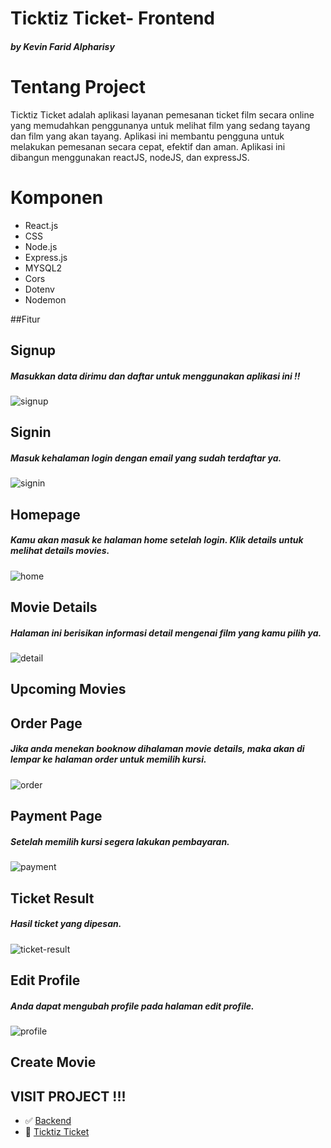 # Ticktiz Ticket- Frontend
 <h5> by Kevin Farid Alpharisy </h5>

# Tentang Project
<p> Ticktiz Ticket adalah aplikasi layanan pemesanan ticket film secara online yang memudahkan penggunanya untuk melihat film yang sedang tayang dan film yang akan tayang. Aplikasi ini membantu pengguna untuk melakukan pemesanan secara cepat, efektif dan aman. Aplikasi ini dibangun menggunakan reactJS, nodeJS, dan expressJS. </p> 


# Komponen
<ul>
  <li> React.js </li>
  <li> CSS </li>
  <li> Node.js  </li>
  <li> Express.js  </li>
  <li> MYSQL2  </li>
  <li> Cors  </li>
  <li> Dotenv  </li>
  <li> Nodemon  </li>
</ul>

##Fitur

## Signup
##### Masukkan data dirimu dan daftar untuk menggunakan aplikasi ini !!
![signup](https://user-images.githubusercontent.com/74039235/117766030-1dfebf80-b259-11eb-93f3-9df6320b171b.jpg)

## Signin
##### Masuk kehalaman login dengan email yang sudah terdaftar ya.
![signin](https://user-images.githubusercontent.com/74039235/117766053-2951eb00-b259-11eb-9d10-5453adfd139a.jpg)

## Homepage
##### Kamu akan masuk ke halaman home setelah login. Klik details untuk melihat details movies.
![home](https://user-images.githubusercontent.com/74039235/115293145-2b0c1f80-a181-11eb-96f7-dab557c92c18.jpg)

## Movie Details
##### Halaman ini berisikan informasi detail mengenai film yang kamu pilih ya.
![detail](https://user-images.githubusercontent.com/74039235/117770587-4d182f80-b25f-11eb-8747-986206545fcc.jpg)

## Upcoming Movies

## Order Page
##### Jika anda menekan booknow dihalaman movie details, maka akan di lempar ke halaman order untuk memilih kursi.
![order](https://user-images.githubusercontent.com/74039235/117770758-851f7280-b25f-11eb-89f5-90c67e02b16d.png)

## Payment Page
##### Setelah memilih kursi segera lakukan pembayaran.
![payment](https://user-images.githubusercontent.com/74039235/117770675-68833a80-b25f-11eb-8317-4d0a92a89cac.png)

## Ticket Result
##### Hasil ticket yang dipesan.
![ticket-result](https://user-images.githubusercontent.com/74039235/117770885-aed89980-b25f-11eb-930d-52f2c518ce04.png)

## Edit Profile
##### Anda dapat mengubah profile pada halaman edit profile. 
![profile](https://user-images.githubusercontent.com/74039235/117770826-99fc0600-b25f-11eb-8229-c758635200ed.png)

## Create Movie


## VISIT PROJECT !!!
- :white_check_mark: [Backend](https://github.com/kevinfaridap/backend-beginner-arkademy)
- :rocket: [Ticktiz Ticket](https://ticktiz-ticket.netlify.app/)

